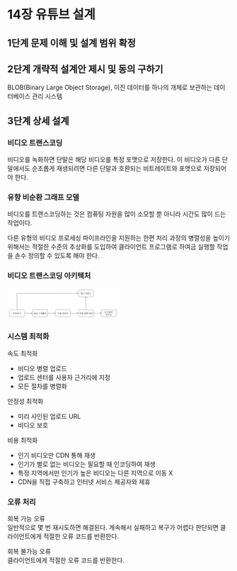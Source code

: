 # 14장 유튜브 설계

## 1단계 문제 이해 및 설계 범위 확정

## 2단계 개략적 설계안 제시 및 동의 구하기

BLOB(Binary Large Object Storage), 이진 데이터를 하나의 개체로 보관하는 데이터베이스 관리 시스템

## 3단계 상세 설계

### 비디오 트랜스코딩

비디오를 녹화하면 단말은 해당 비디오를 특정 포맷으로 저장한다. 이 비디오가 다른 단말에서도 순조롭게 재생되려면 다른 단말과 호환되는 비트레이트와 포맷으로 저장되어야 한다.

### 유향 비순환 그래프 모델

비디오를 트랜스코딩하는 것은 컴퓨팅 자원을 많이 소모할 뿐 아니라 시간도 많이 드는 작업이다.

다른 유형의 비디오 프로세싱 파이프라인을 지원하는 한편 처리 과정의 병렬성을 높이기 위해서는 적절한 수준의 추상화를 도입하여 클라이언트 프로그램로 하여금 실행할 작업을 손수 정의할 수 있도록 해야 한다.

### 비디오 트랜스코딩 아키텍처

<img src="images/video.png" width=50%>

### 시스템 최적화

속도 최적화
* 비디오 병렬 업로드
* 업로드 센터를 사용자 근거리에 지정
* 모든 절차를 병렬화

안정성 최적화
* 미리 사인된 업로드 URL
* 비디오 보호

비용 최적화
* 인기 비디오만 CDN 통해 재생
* 인기가 별로 없는 비디오는 필요할 때 인코딩하여 재생
* 특정 지역에서만 인기가 높은 비디오는 다른 지역으로 이동 X
* CDN을 직접 구축하고 인터넷 서비스 제공자와 제휴
  
### 오류 처리

회복 가능 오류  
일반적으로 몇 번 재시도하면 해결된다. 계속해서 실패하고 복구가 어렵다 판단되면 클라이언트에게 적절한 오류 코드를 반환한다.

회복 불가능 오류  
클라이언트에게 적절한 오류 코드를 반환한다.